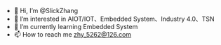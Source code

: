 - 👋 Hi, I’m @SlickZhang
- 👀 I’m interested in AIOT/IOT、Embedded System、Industry 4.0、TSN
- 🌱 I’m currently learning Embedded System
- 📫 How to reach me zhy_5262@126.com

<!---
SlickZhang/SlickZhang is a ✨ special ✨ repository because its `README.md` (this file) appears on your GitHub profile.
You can click the Preview link to take a look at your changes.
--->
